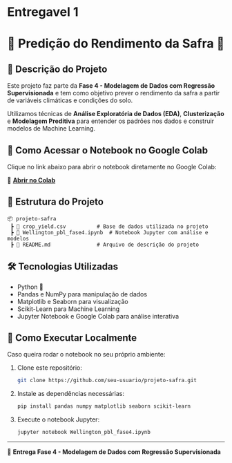 
# Entregavel 1
# 📌 Predição do Rendimento da Safra 🌾

## 📖 Descrição do Projeto  
Este projeto faz parte da **Fase 4 - Modelagem de Dados com Regressão Supervisionada** e tem como objetivo prever o rendimento da safra a partir de variáveis climáticas e condições do solo.  

Utilizamos técnicas de **Análise Exploratória de Dados (EDA)**, **Clusterização** e **Modelagem Preditiva** para entender os padrões nos dados e construir modelos de Machine Learning.

## 🚀 Como Acessar o Notebook no Google Colab  
Clique no link abaixo para abrir o notebook diretamente no Google Colab:  

🔗 **[Abrir no Colab](https://colab.research.google.com/drive/1SS8zWIDoqEoF_d_DnROrxCq0Kj2wsN4u#scrollTo=514cb14e)**  

## 📂 Estrutura do Projeto  
```
📦 projeto-safra  
 ┣ 📜 crop_yield.csv          # Base de dados utilizada no projeto  
 ┣ 📜 Wellington_pbl_fase4.ipynb  # Notebook Jupyter com análise e modelos  
 ┣ 📜 README.md               # Arquivo de descrição do projeto  
```

## 🛠 Tecnologias Utilizadas  
- Python 🐍  
- Pandas e NumPy para manipulação de dados  
- Matplotlib e Seaborn para visualização  
- Scikit-Learn para Machine Learning  
- Jupyter Notebook e Google Colab para análise interativa  

## 📌 Como Executar Localmente  
Caso queira rodar o notebook no seu próprio ambiente:  
1. Clone este repositório:  
   ```bash
   git clone https://github.com/seu-usuario/projeto-safra.git
   ```  
2. Instale as dependências necessárias:  
   ```bash
   pip install pandas numpy matplotlib seaborn scikit-learn
   ```  
3. Execute o notebook Jupyter:  
   ```bash
   jupyter notebook Wellington_pbl_fase4.ipynb
   ```  

---  
📅 **Entrega Fase 4 - Modelagem de Dados com Regressão Supervisionada**  
